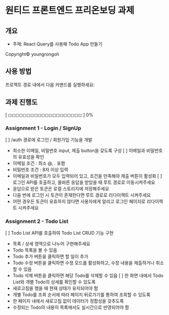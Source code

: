 # 원티드 프론트엔드 프리온보딩 과제

## 개요
- 주제: React Query를 사용해 Todo App 만들기


Copyright© youngrongoh

## 사용 방법

프로젝트 경로 내에서 다음 커맨드를 실행하세요:

## 과제 진행도

[ ◻︎◻︎◻︎◻︎◻︎◻︎◻︎◻︎◻︎◻︎◻︎◻︎◻︎◻︎◻︎◻︎◻︎◻︎◻︎◻︎ ] 0%

### Assignment 1 - Login / SignUp
[ ] /auth 경로에 로그인 / 회원가입 기능을 개발
  - 최소한 이메일, 비밀번호 input, 제출 button을 갖도록 구성
[ ] 이메일과 비밀번호의 유효성을 확인
  - 이메일 조건 : 최소 @, . 포함
  - 비밀번호 조건 : 8자 이상 입력
  - 이메일과 비밀번호가 모두 입력되어 있고, 조건을 만족해야 제출 버튼이 활성화
[ ] 로그인 API를 호출하고, 올바른 응답을 받았을 때 루트 경로로 이동시켜주세요
  - 응답으로 받은 토큰은 로컬 스토리지에 저장해주세요
  - 다음 번에 로그인 시 토큰이 존재한다면 루트 경로로 리다이렉트 시켜주세요
  - 어떤 경우든 토큰이 유효하지 않다면 사용자에게 알리고 로그인 페이지로 리다이렉트 시켜주세요

### Assignment 2 - Todo List
[ ] Todo List API를 호출하여 Todo List CRUD 기능 구현
 - 목록 / 상세 영역으로 나누어 구현해주세요
 - Todo 목록을 볼 수 있음
 - Todo 추가 버튼을 클릭하면 할 일이 추가
 - Todo 수정 버튼을 클릭하면 수정 모드를 활성화하고, 수정 내용을 제출하거나 취소할 수 있음
 - Todo 삭제 버튼을 클릭하면 해당 Todo를 삭제할 수 있음
[ ] 한 화면 내에서 Todo List와 개별 Todo의 상세를 확인할 수 있도록
  - 새로고침을 했을 때 현재 상태가 유지되어야 함
  - 개별 Todo를 조회 순서에 따라 페이지 뒤로가기를 통하여 조회할 수 있도록
  - 한 페이지 내에서 새로고침 없이 데이터가 정합성을 갖추도록
  - 수정되는 Todo의 내용이 목록에서도 실시간으로 반영되어야 함